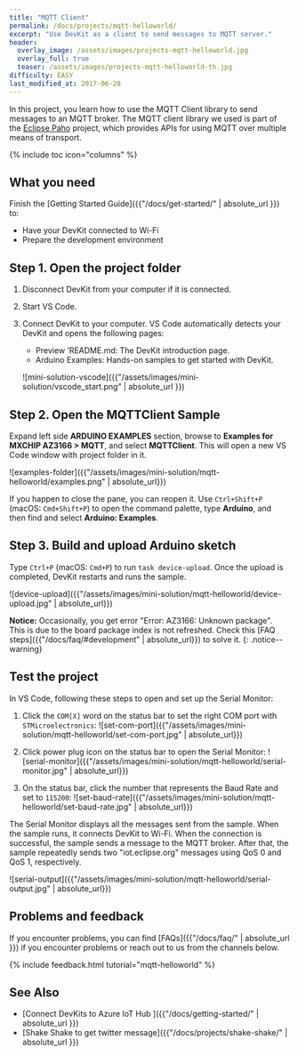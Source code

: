 ```yaml
---
title: "MQTT Client"
permalink: /docs/projects/mqtt-helloworld/
excerpt: "Use DevKit as a client to send messages to MQTT server."
header:
  overlay_image: /assets/images/projects-mqtt-helloworld.jpg
  overlay_full: true
  teaser: /assets/images/projects-mqtt-helloworld-th.jpg
difficulty: EASY
last_modified_at: 2017-06-28
---
```


In this project, you learn how to use the MQTT Client library to send messages to an MQTT broker.
The MQTT client library we used is part of the [Eclipse Paho](http://www.eclipse.org/paho/) project, which provides APIs for using MQTT over multiple means of transport.

{% include toc icon="columns" %}

## What you need

Finish the [Getting Started Guide]({{"/docs/get-started/" | absolute_url }}) to:

* Have your DevKit connected to Wi-Fi
* Prepare the development environment

## Step 1. Open the project folder

1. Disconnect DevKit from your computer if it is connected.

2. Start VS Code.

3. Connect DevKit to your computer.
    VS Code automatically detects your DevKit and opens the following pages:
    * Preview ‘README.md: The DevKit introduction page.
    * Arduino Examples: Hands-on samples to get started with DevKit.

    ![mini-solution-vscode]({{"/assets/images/mini-solution/vscode_start.png" | absolute_url }})

## Step 2. Open the MQTTClient Sample

Expand left side **ARDUINO EXAMPLES** section, browse to **Examples for MXCHIP AZ3166 > MQTT**, and select **MQTTClient**. This will open a new VS Code window with project folder in it.

![examples-folder]({{"/assets/images/mini-solution/mqtt-helloworld/examples.png" | absolute_url}})

If you happen to close the pane, you can reopen it. Use `Ctrl+Shift+P` (macOS: `Cmd+Shift+P`) to open the command palette, type **Arduino**, and then find and select **Arduino: Examples**.

## Step 3. Build and upload Arduino sketch

Type `Ctrl+P` (macOS: `Cmd+P`) to run `task device-upload`. Once the upload is completed, DevKit restarts and runs the sample.

![device-upload]({{"/assets/images/mini-solution/mqtt-helloworld/device-upload.jpg" | absolute_url}})

**Notice:** Occasionally, you get error "Error: AZ3166: Unknown package". This is due to the board package index is not refreshed. Check this [FAQ steps]({{"/docs/faq/#development" | absolute_url}}) to solve it.
{: .notice--warning}

## Test the project

In VS Code, following these steps to open and set up the Serial Monitor:

1. Click the `COM[X]` word on the status bar to set the right COM port with `STMicroelectronics`:
  ![set-com-port]({{"/assets/images/mini-solution/mqtt-helloworld/set-com-port.jpg" | absolute_url}})

2. Click power plug icon on the status bar to open the Serial Monitor:
  ![serial-monitor]({{"/assets/images/mini-solution/mqtt-helloworld/serial-monitor.jpg" | absolute_url}})
  
3. On the status bar, click the number that represents the Baud Rate and set to `115200`:
  ![set-baud-rate]({{"/assets/images/mini-solution/mqtt-helloworld/set-baud-rate.jpg" | absolute_url}})

The Serial Monitor displays all the messages sent from the sample. When the sample runs, it connects DevKit to Wi-Fi. When the connection is successful, the sample sends a message to the MQTT broker. After that, the sample repeatedly sends two "iot.eclipse.org" messages using QoS 0 and QoS 1, respectively.

![serial-output]({{"/assets/images/mini-solution/mqtt-helloworld/serial-output.jpg" | absolute_url}})

## Problems and feedback

If you encounter problems, you can find [FAQs]({{"/docs/faq/" | absolute_url }}) if you encounter problems or reach out to us from the channels below.

{% include feedback.html tutorial="mqtt-helloworld" %}

## See Also

* [Connect DevKits to Azure IoT Hub ]({{"/docs/getting-started/" | absolute_url }})
* [Shake Shake to get twitter message]({{"/docs/projects/shake-shake/" | absolute_url }})
